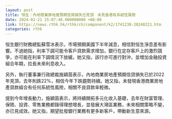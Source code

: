 ```yaml
---
layout: post
title: 恒生：內地商業房地產預期信貸損失已見頂　未見香港有系統性風險
date: 2024-02-21 15:07:48.000000000 +08:00
link: https://news.rthk.hk/rthk/ch/component/k2/1741238-20240221.htm
categories: rthk
---
```


恒生銀行財務總監蘇雪冰表示，市場預期美國下半年減息，相信對恒生淨息差有影響。不過她指，利率下調可能令客戶貸款需求增加，銀行在定存客戶上的激烈競爭，亦可能在利率下調情況下放緩。她又指，該行亦可進行對沖，並增加金融投資組合年期，拉長未來利息收入。

另外，執行董事兼行政總裁施穎茵表示，內地商業房地產預期信貸損失已於2022年見頂，去年則跌22%，相信今年下跌趨勢持續。她又指，未發現香港商業房地產貸款組合有任何系統性風險，相關不良貸款率輕微。

提到今年增長動力，施穎茵表示，將持續開拓多元化收入基礎，去年在財富管理、保險、投資、零售業務都錄得理想增長，並發展大灣區業務，未來相關策略不變，亦已見成效。她又指，期望批發銀行業務有更多新客戶，帶動新生意來源。
